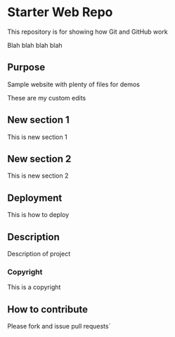 # Starter Web Repo

This repository is for showing how Git and GitHub work

Blah blah blah blah

## Purpose

Sample website with plenty of files for demos

These are my custom edits

## New section 1

This is new section 1

## New section 2
This is new section 2

## Deployment
This is how to deploy

## Description
Description of project

### Copyright
This is a copyright


## How to contribute
Please fork and issue pull requests`
